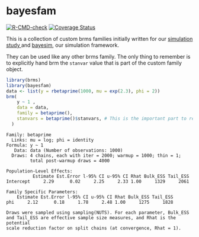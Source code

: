 # bayesfam

<!-- badges: start -->
[![R-CMD-check](https://github.com/sims1253/bayesfam/actions/workflows/R-CMD-check.yaml/badge.svg)](https://github.com/sims1253/bayesfam/actions/workflows/R-CMD-check.yaml)
[![Coverage
Status](https://codecov.io/github/sims1253/bayesfam/coverage.svg?branch=master)](https://codecov.io/github/sims1253/bayesfam?branch=master)
<!-- badges: end -->

This is a collection of custom brms families initially written for our [simulation study ](https://arxiv.org/abs/2210.06927) and [bayesim](https://github.com/sims1253/bayesim), our simulation framework.

They can be used like any other brms family. The only thing to remember is to explicitly hand brm the `stanvar`
value that is part of the custom family object.
```r
library(brms)
library(bayesfam)
data <- list(y = rbetaprime(1000, mu = exp(2.3), phi = 2))
brm(
    y ~ 1 ,
    data = data,
    family = betaprime(),
    stanvars = betaprime()$stanvars, # This is the important part to remember
  )

```

```
Family: betaprime 
  Links: mu = log; phi = identity 
Formula: y ~ 1 
   Data: data (Number of observations: 1000) 
  Draws: 4 chains, each with iter = 2000; warmup = 1000; thin = 1;
         total post-warmup draws = 4000

Population-Level Effects: 
          Estimate Est.Error l-95% CI u-95% CI Rhat Bulk_ESS Tail_ESS
Intercept     2.29      0.02     2.25     2.33 1.00     1329     2061

Family Specific Parameters: 
    Estimate Est.Error l-95% CI u-95% CI Rhat Bulk_ESS Tail_ESS
phi     2.12      0.18     1.78     2.48 1.00     1275     1828

Draws were sampled using sampling(NUTS). For each parameter, Bulk_ESS
and Tail_ESS are effective sample size measures, and Rhat is the potential
scale reduction factor on split chains (at convergence, Rhat = 1).
```


